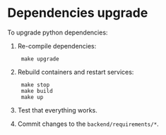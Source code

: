 # Dependencies upgrade

To upgrade python dependencies:

1. Re-compile dependencies:

        make upgrade

2. Rebuild containers and restart services:

        make stop
        make build
        make up

3. Test that everything works.
4. Commit changes to the `backend/requirements/*`.
